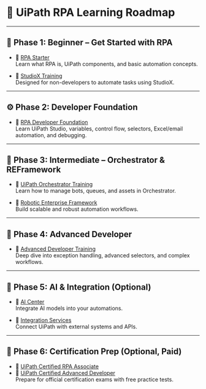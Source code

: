 # 🧭 UiPath RPA Learning Roadmap

---

## 🔰 Phase 1: Beginner – Get Started with RPA

- 📘 [RPA Starter](https://academy.uipath.com/learning-plans/rpa-starter)  
  Learn what RPA is, UiPath components, and basic automation concepts.

- 📘 [StudioX Training](https://academy.uipath.com/learning-plans/studiox-training)  
  Designed for non-developers to automate tasks using StudioX.

---

## ⚙️ Phase 2: Developer Foundation

- 📘 [RPA Developer Foundation](https://academy.uipath.com/learning-plans/rpa-developer-foundation)  
  Learn UiPath Studio, variables, control flow, selectors, Excel/email automation, and debugging.

---

## 🧠 Phase 3: Intermediate – Orchestrator & REFramework

- 📘 [UiPath Orchestrator Training](https://academy.uipath.com/learning-plans/orchestrator-training)  
  Learn how to manage bots, queues, and assets in Orchestrator.

- 📘 [Robotic Enterprise Framework](https://academy.uipath.com/learning-plans/reframework-training)  
  Build scalable and robust automation workflows.

---

## 🚀 Phase 4: Advanced Developer

- 📘 [Advanced Developer Training](https://academy.uipath.com/learning-plans/advanced-developer-training)  
  Deep dive into exception handling, advanced selectors, and complex workflows.

---

## 🤖 Phase 5: AI & Integration (Optional)

- 📘 [AI Center](https://academy.uipath.com/learning-plans/ai-center-training)  
  Integrate AI models into your automations.

- 📘 [Integration Services](https://academy.uipath.com/learning-plans/integration-services-training)  
  Connect UiPath with external systems and APIs.

---

## 🏅 Phase 6: Certification Prep (Optional, Paid)

- 📘 [UiPath Certified RPA Associate](https://academy.uipath.com/certifications)
- 📘 [UiPath Certified Advanced Developer](https://academy.uipath.com/certifications)  
  Prepare for official certification exams with free practice tests.

